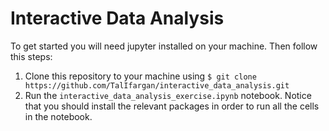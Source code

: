 # Interactive Data Analysis
To get started you will need jupyter installed on your machine. Then follow this steps:
1. Clone this repository to your machine using ```$ git clone https://github.com/TalIfargan/interactive_data_analysis.git```
2. Run the ```interactive_data_analysis_exercise.ipynb``` notebook. Notice that you should install the relevant packages in order to run all the cells in the notebook.
